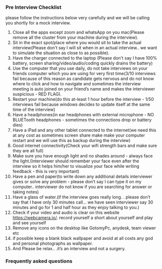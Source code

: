 
### Pre Interview Checklist

please follow the instructions below very carefully and we will be calling you shortly for a mock interview.

1. Close all the apps except zoom and whatsApp on you mac(Please remove all the cluster from your machine during the interview).
2. Sit in the exact spot/place where you would sit to take the actual interview(Please don't say I will sit when in an actual interview.. we want to simulate the situation as close to as possible).
3. Have the charger connected to the laptop (Please don't say I have 100% battery, screen sharing/video/audio/coding quickly drains the battery)
4. Use the computer that you use daily, do not take interviews on your friends computer which you are using for very first time(3/10 interviews fail because of this reason as candidate gets nervous and do not know where to click and how to navigate and sometimes the interview meeting is auto joined on your friend’s name and makes the interviewer suspicious - RED FLAG).
5. Restart your machine(do this at-least 1 hour before the interview - 1/50 interviews fail because windows decides to update itself at the same time of the interview)
6. Have a headphones(in ear headphones with external microphone - NO BLUETooth headphones - sometimes the connections drop or battery dies)
7. Have a iPad and any other tablet connected to the internet(we need this at any cost as sometimes screen share make make your computer restart and we will use this as backup during the interview)
8. Good internet connectivity(Check your wifi strength bars and make sure they are all full)
9. Make sure you have enough light and no shades around - always face the light.(Interviewer should remember your face even after the interview so it helps him/her to visualize your face while writing feedback - this is very important)
10. Have a pen and paper(to write down any additional details interviewer gives or solve any problem - please don’t say I can type it on my computer.. interviewer do not know if you are searching for answer or taking notes)
11. Have a glass of water.(if the interview goes really long. . please don’t say that I have only 30 minutes call… we have seen interviewer say 30 minutes and go for 1 and half hour as they enjoy talking to you.)
12. Check if your video and audio is clear on this website https://webcamera.io/. record yourself a short about yourself and play and see yourself
13. Remove any icons on the desktop like GotomyPc, anydesk, team viewer etc
14. if possible keep a blank black wallpaper and avoid at all costs any god and personal photographs as wallpaper.
15. And Please be relax.. .it’s an interview and not a surgery.


### Frequently asked questions
